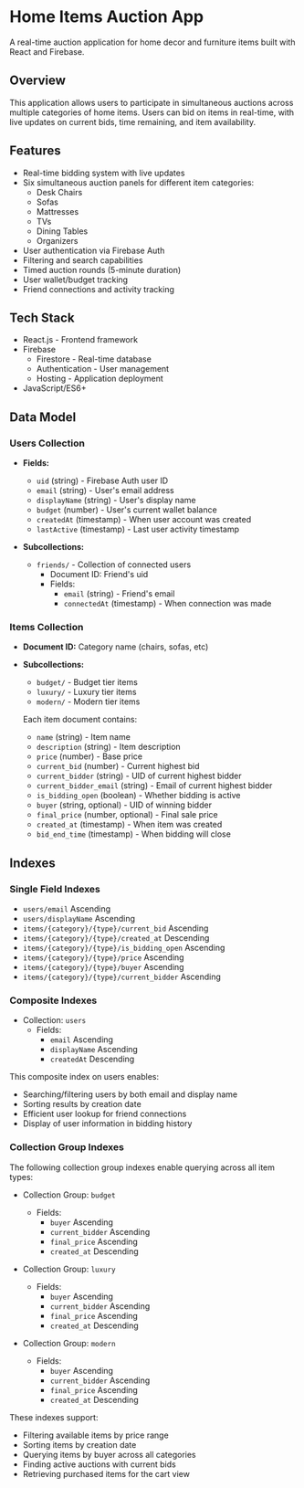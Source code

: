 # Home Items Auction App

A real-time auction application for home decor and furniture items built with React and Firebase.

## Overview

This application allows users to participate in simultaneous auctions across multiple categories of home items. Users can bid on items in real-time, with live updates on current bids, time remaining, and item availability.

## Features

- Real-time bidding system with live updates
- Six simultaneous auction panels for different item categories:
  - Desk Chairs
  - Sofas
  - Mattresses
  - TVs
  - Dining Tables
  - Organizers
- User authentication via Firebase Auth
- Filtering and search capabilities
- Timed auction rounds (5-minute duration)
- User wallet/budget tracking
- Friend connections and activity tracking

## Tech Stack

- React.js - Frontend framework
- Firebase
  - Firestore - Real-time database
  - Authentication - User management
  - Hosting - Application deployment
- JavaScript/ES6+

## Data Model

### Users Collection

- **Fields:**

  - `uid` (string) - Firebase Auth user ID
  - `email` (string) - User's email address
  - `displayName` (string) - User's display name
  - `budget` (number) - User's current wallet balance
  - `createdAt` (timestamp) - When user account was created
  - `lastActive` (timestamp) - Last user activity timestamp

- **Subcollections:**
  - `friends/` - Collection of connected users
    - Document ID: Friend's uid
    - Fields:
      - `email` (string) - Friend's email
      - `connectedAt` (timestamp) - When connection was made

### Items Collection

- **Document ID:** Category name (chairs, sofas, etc)
- **Subcollections:**

  - `budget/` - Budget tier items
  - `luxury/` - Luxury tier items
  - `modern/` - Modern tier items

  Each item document contains:

  - `name` (string) - Item name
  - `description` (string) - Item description
  - `price` (number) - Base price
  - `current_bid` (number) - Current highest bid
  - `current_bidder` (string) - UID of current highest bidder
  - `current_bidder_email` (string) - Email of current highest bidder
  - `is_bidding_open` (boolean) - Whether bidding is active
  - `buyer` (string, optional) - UID of winning bidder
  - `final_price` (number, optional) - Final sale price
  - `created_at` (timestamp) - When item was created
  - `bid_end_time` (timestamp) - When bidding will close

## Indexes

### Single Field Indexes

- `users/email` Ascending
- `users/displayName` Ascending
- `items/{category}/{type}/current_bid` Ascending
- `items/{category}/{type}/created_at` Descending
- `items/{category}/{type}/is_bidding_open` Ascending
- `items/{category}/{type}/price` Ascending
- `items/{category}/{type}/buyer` Ascending
- `items/{category}/{type}/current_bidder` Ascending

### Composite Indexes

- Collection: `users`
  - Fields:
    - `email` Ascending
    - `displayName` Ascending
    - `createdAt` Descending

This composite index on users enables:

- Searching/filtering users by both email and display name
- Sorting results by creation date
- Efficient user lookup for friend connections
- Display of user information in bidding history

### Collection Group Indexes

The following collection group indexes enable querying across all item types:

- Collection Group: `budget`

  - Fields:
    - `buyer` Ascending
    - `current_bidder` Ascending
    - `final_price` Ascending
    - `created_at` Descending

- Collection Group: `luxury`

  - Fields:
    - `buyer` Ascending
    - `current_bidder` Ascending
    - `final_price` Ascending
    - `created_at` Descending

- Collection Group: `modern`
  - Fields:
    - `buyer` Ascending
    - `current_bidder` Ascending
    - `final_price` Ascending
    - `created_at` Descending

These indexes support:

- Filtering available items by price range
- Sorting items by creation date
- Querying items by buyer across all categories
- Finding active auctions with current bids
- Retrieving purchased items for the cart view
